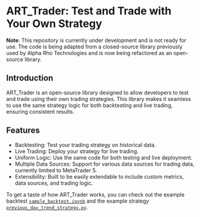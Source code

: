 # ART_Trader: Test and Trade with Your Own Strategy

__Note__: This repository is currently under development and is not ready for use. The code is being adapted from a closed-source library previously used by Alpha Rho Technologies and is now being refactored as an open-source library.

## Introduction
ART_Trader is an open-source library designed to allow developers to test and trade using their own trading strategies. This library makes it seamless to use the same strategy logic for both backtesting and live trading, ensuring consistent results.

## Features
- Backtesting: Test your trading strategy on historical data.
- Live Trading: Deploy your strategy for live trading.
- Uniform Logic: Use the same code for both testing and live deployment.
- Multiple Data Sources: Support for various data sources for trading data, currently limited to MetaTrader 5.
- Extensibility: Built to be easily extendable to include custom metrics, data sources, and trading logic.


To get a taste of how ART_Trader works, you can check out the example backtest [`sample_backtest.ipynb`](examples/sample_backtest.ipynb) and the example strategy [`previous_day_trend_strategy.py`](examples/strategies/previous_day_trend_strategy.py).
